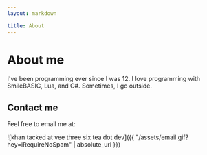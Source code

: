 ```yaml
---
layout: markdown

title: About
---
```


# About me

I've been programming ever since I was 12. I love programming with SmileBASIC, Lua, and C#. Sometimes, I go outside.

## Contact me

Feel free to <!--DM me on [Twitter](https://twitter.com/V360dev) or -->email me at:

![khan tacked at vee three six tea dot dev]({{ "/assets/email.gif?hey=iRequireNoSpam" | absolute_url }})
